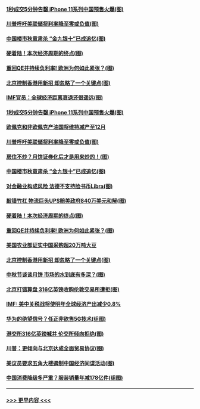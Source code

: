 #### [1秒成交5分钟告罄 iPhone 11系列中国预售火爆(图)](../pages/p5/907373.md?t=09142144) 
#### [川普呼吁美联储将利率降至零或负值(图)](../pages/p5/907303.md?t=09142144) 
#### [中国楼市秋意肃杀 “金九银十”已成追忆(图)](../pages/p5/907275.md?t=09142144) 
#### [硬着陆！本次经济周期的终点(图)](../pages/p5/907268.md?t=09142144) 
#### [重回QE并持续负利率! 欧洲为何如此紧张？(图)](../pages/p5/907269.md?t=09142144) 
#### [北京控制香港用新招 却忽略了一个关键点(图)](../pages/p5/907256.md?t=09142144) 
#### [IMF官员：全球经济距离衰退还很遥远(图)](../pages/p5/907377.md?t=09142144) 
#### [1秒成交5分钟告罄 iPhone 11系列中国预售火爆(图)](../pages/p5/907373.md?t=09142144) 
#### [欧佩克和非欧佩克产油国将维持减产至12月](../pages/p5/907339.md?t=09142144) 
#### [川普呼吁美联储将利率降至零或负值(图)](../pages/p5/907303.md?t=09142144) 
#### [房住不炒？月饼证券化后才是用来炒的！(图)](../pages/p5/907337.md?t=09142144) 
#### [中国楼市秋意肃杀 “金九银十”已成追忆(图)](../pages/p5/907275.md?t=09142144) 
#### [对金融业构成风险 法德不支持脸书币Libra(图)](../pages/p5/907312.md?t=09142144) 
#### [敲错竹杠 物流巨头UPS赔美政府840万美元和解(图)](../pages/p5/907308.md?t=09142144) 
#### [硬着陆！本次经济周期的终点(图)](../pages/p5/907268.md?t=09142144) 
#### [重回QE并持续负利率! 欧洲为何如此紧张？(图)](../pages/p5/907269.md?t=09142144) 
#### [美国农业部证实中国采购超20万吨大豆](../pages/p5/907287.md?t=09142144) 
#### [北京控制香港用新招 却忽略了一个关键点(图)](../pages/p5/907256.md?t=09142144) 
#### [中秋节谈谈月饼 市场的水到底有多深？(图)](../pages/p5/907241.md?t=09142144) 
#### [北京打错算盘 316亿英镑收购伦敦交易所遭拒(图)](../pages/p5/907236.md?t=09142144) 
#### [IMF: 美中关税战将使明年全球经济产出减少0.8%](../pages/p5/907233.md?t=09142144) 
#### [华为的绝望信号？任正非欲售5G技术(组图)](../pages/p5/907155.md?t=09142144) 
#### [港交所316亿英镑喊并 伦交所倾向拒绝(图)](../pages/p5/907207.md?t=09142144) 
#### [川普：更倾向与北京达成全面贸易协议(图)](../pages/p5/907211.md?t=09142144) 
#### [美议员要求五角大楼遏制中国经济间谍活动(图)](../pages/p5/907199.md?t=09142144) 
#### [中国消费降级多严重？服装销量年减178亿件(组图)](../pages/p5/907157.md?t=09142144) 

----
#### [ >>> 更早内容 <<< ](../indexes/p5-earlier.md)
